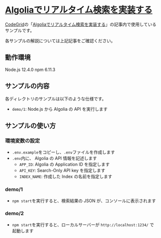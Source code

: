 # [Algoliaでリアルタイム検索を実装する](https://app.codegrid.net/series/2019-algolia)

[CodeGrid](http://www.codegrid.net/)の「[Algoliaでリアルタイム検索を実装する](https://app.codegrid.net/series/2019-algolia)」の記事内で使用しているサンプルです。

各サンプルの解説については上記記事をご確認ください。

## 動作環境

Node.js 12.4.0
npm 6.11.3

## サンプルの内容

各ディレクトリのサンプルは以下のような仕様です。

- `demo/1`: Node.js から Algolia の API を実行します

## サンプルの使い方

### 環境変数の設定

- `.env.example`をコピーし、`.env`ファイルを作成します
- `.env`内に、 Algolia の API 情報を記述します
  - `APP_ID`: Algolia の Application ID を指定します
  - `API_KEY`: Search-Only API key を指定します
  - `INDEX_NAME`: 作成した Index の名前を指定します
  
### demo/1

- `npm start`を実行すると、検索結果の JSON が、コンソールに表示されます

### demo/2

- `npm start`を実行すると、ローカルサーバーが `http://localhost:1234/` で起動します

